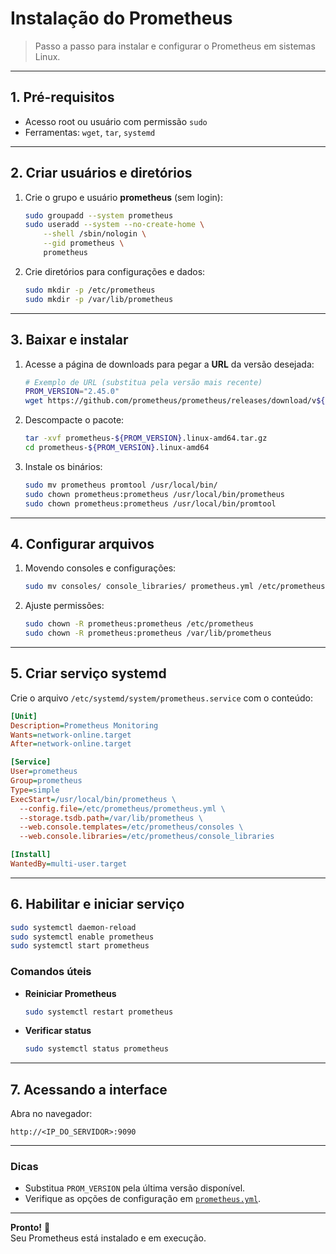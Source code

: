 # Instalação do Prometheus

> Passo a passo para instalar e configurar o Prometheus em sistemas Linux.

---

## 1. Pré-requisitos

- Acesso root ou usuário com permissão `sudo`
- Ferramentas: `wget`, `tar`, `systemd`

---

## 2. Criar usuários e diretórios

1. Crie o grupo e usuário **prometheus** (sem login):
   ```bash
   sudo groupadd --system prometheus
   sudo useradd --system --no-create-home \
       --shell /sbin/nologin \
       --gid prometheus \
       prometheus
   ```

2. Crie diretórios para configurações e dados:
   ```bash
   sudo mkdir -p /etc/prometheus
   sudo mkdir -p /var/lib/prometheus
   ```

---

## 3. Baixar e instalar

1. Acesse a página de downloads para pegar a **URL** da versão desejada:
   ```bash
   # Exemplo de URL (substitua pela versão mais recente)
   PROM_VERSION="2.45.0"
   wget https://github.com/prometheus/prometheus/releases/download/v${PROM_VERSION}/prometheus-${PROM_VERSION}.linux-amd64.tar.gz
   ```

2. Descompacte o pacote:
   ```bash
   tar -xvf prometheus-${PROM_VERSION}.linux-amd64.tar.gz
   cd prometheus-${PROM_VERSION}.linux-amd64
   ```

3. Instale os binários:
   ```bash
   sudo mv prometheus promtool /usr/local/bin/
   sudo chown prometheus:prometheus /usr/local/bin/prometheus
   sudo chown prometheus:prometheus /usr/local/bin/promtool
   ```

---

## 4. Configurar arquivos

1. Movendo consoles e configurações:
   ```bash
   sudo mv consoles/ console_libraries/ prometheus.yml /etc/prometheus/
   ```

2. Ajuste permissões:
   ```bash
   sudo chown -R prometheus:prometheus /etc/prometheus
   sudo chown -R prometheus:prometheus /var/lib/prometheus
   ```

---

## 5. Criar serviço systemd

Crie o arquivo `/etc/systemd/system/prometheus.service` com o conteúdo:

```ini
[Unit]
Description=Prometheus Monitoring
Wants=network-online.target
After=network-online.target

[Service]
User=prometheus
Group=prometheus
Type=simple
ExecStart=/usr/local/bin/prometheus \
  --config.file=/etc/prometheus/prometheus.yml \
  --storage.tsdb.path=/var/lib/prometheus \
  --web.console.templates=/etc/prometheus/consoles \
  --web.console.libraries=/etc/prometheus/console_libraries

[Install]
WantedBy=multi-user.target
```

---

## 6. Habilitar e iniciar serviço

```bash
sudo systemctl daemon-reload
sudo systemctl enable prometheus
sudo systemctl start prometheus
```

### Comandos úteis

- **Reiniciar Prometheus**  
  ```bash
  sudo systemctl restart prometheus
  ```

- **Verificar status**  
  ```bash
  sudo systemctl status prometheus
  ```

---

## 7. Acessando a interface

Abra no navegador:

```
http://<IP_DO_SERVIDOR>:9090
```

---

### Dicas

- Substitua `PROM_VERSION` pela última versão disponível.
- Verifique as opções de configuração em [`prometheus.yml`](https://prometheus.io/docs/prometheus/latest/configuration/configuration/).

---

**Pronto!** 🎉  
Seu Prometheus está instalado e em execução.
